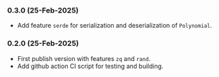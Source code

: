 ### 0.3.0 (25-Feb-2025)
- Add feature `serde` for serialization and deserialization of `Polynomial`.

### 0.2.0 (25-Feb-2025)
- First publish version with features `zq` and `rand`.
- Add github action CI script for testing and building.